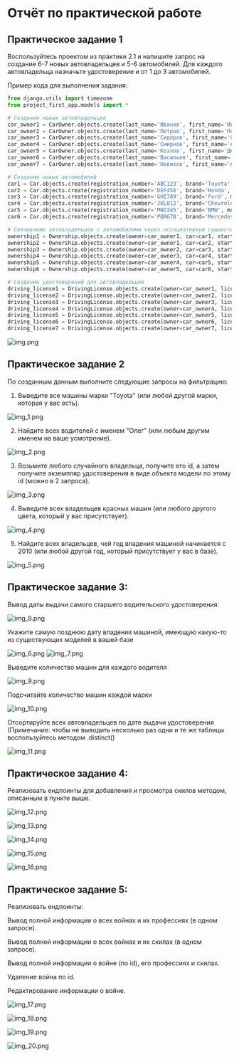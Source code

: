 # Отчёт по практической работе

## Практическое задание 1

Воспользуйтесь проектом из практики 2.1 и напишите запрос на создание 6-7 новых автовладельцев и 5-6 автомобилей. Для каждого автовладельца назначьте удостоверение и от 1 до 3 автомобилей.

Пример кода для выполнения задания:

```python
from django.utils import timezone
from project_first_app.models import *

# Создание новых автовладельцев
car_owner1 = CarOwner.objects.create(last_name='Иванов', first_name='Иван', birth_date=timezone.now())
car_owner2 = CarOwner.objects.create(last_name='Петров', first_name='Петр', birth_date=timezone.now())
car_owner3 = CarOwner.objects.create(last_name='Сидоров', first_name='Сидор', birth_date=timezone.now())
car_owner4 = CarOwner.objects.create(last_name='Смирнов', first_name='Алексей', birth_date=timezone.now())
car_owner5 = CarOwner.objects.create(last_name='Козлов', first_name='Дмитрий', birth_date=timezone.now())
car_owner6 = CarOwner.objects.create(last_name='Васильев', first_name='Михаил', birth_date=timezone.now())
car_owner7 = CarOwner.objects.create(last_name='Новиков', first_name='Андрей', birth_date=timezone.now())

# Создание новых автомобилей
car1 = Car.objects.create(registration_number='ABC123', brand='Toyota', model='Camry', color='Red')
car2 = Car.objects.create(registration_number='DEF456', brand='Honda', model='Civic', color='Blue')
car3 = Car.objects.create(registration_number='GHI789', brand='Ford', model='Mustang', color='Yellow')
car4 = Car.objects.create(registration_number='JKL012', brand='Chevrolet', model='Cruze', color='Silver')
car5 = Car.objects.create(registration_number='MNO345', brand='BMW', model='X5', color='Black')
car6 = Car.objects.create(registration_number='PQR678', brand='Mercedes', model='E-Class', color='White')

# Связывание автовладельцев с автомобилями через ассоциативную сущность "владение"
ownership1 = Ownership.objects.create(owner=car_owner1, car=car1, start_date=timezone.now())
ownership2 = Ownership.objects.create(owner=car_owner1, car=car2, start_date=timezone.now())
ownership3 = Ownership.objects.create(owner=car_owner2, car=car3, start_date=timezone.now())
ownership4 = Ownership.objects.create(owner=car_owner3, car=car4, start_date=timezone.now())
ownership5 = Ownership.objects.create(owner=car_owner4, car=car5, start_date=timezone.now())
ownership6 = Ownership.objects.create(owner=car_owner5, car=car6, start_date=timezone.now())

# Создание удостоверений для автовладельцев
driving_license1 = DrivingLicense.objects.create(owner=car_owner1, license_number='1234567890', type='A', issue_date=timezone.now())
driving_license2 = DrivingLicense.objects.create(owner=car_owner2, license_number='0987654321', type='B', issue_date=timezone.now())
driving_license3 = DrivingLicense.objects.create(owner=car_owner3, license_number='5678901234', type='C', issue_date=timezone.now())
driving_license4 = DrivingLicense.objects.create(owner=car_owner4, license_number='4321098765', type='A', issue_date=timezone.now())
driving_license5 = DrivingLicense.objects.create(owner=car_owner5, license_number='9012345678', type='B', issue_date=timezone.now())
driving_license6 = DrivingLicense.objects.create(owner=car_owner6, license_number='3456789012', type='C', issue_date=timezone.now())
driving_license7 = DrivingLicense.objects.create(owner=car_owner7, license_number='6789012345', type='A', issue_date=timezone.now())
```
![img.png](img.png)

## Практическое задание 2

По созданным данным выполните следующие запросы на фильтрацию:


1. Выведите все машины марки "Toyota" (или любой другой марки, которая у вас есть). 

![img_1.png](img_1.png)

2. Найдите всех водителей с именем "Олег" (или любым другим именем на ваше усмотрение). 

![img_2.png](img_2.png)

3. Возьмите любого случайного владельца, получите его id, а затем получите экземпляр удостоверения в виде объекта модели по этому id (можно в 2 запроса). 

![img_3.png](img_3.png)

4. Выведите всех владельцев красных машин (или любого другого цвета, который у вас присутствует). 

![img_4.png](img_4.png)
   

5. Найдите всех владельцев, чей год владения машиной начинается с 2010 (или любой другой год, который присутствует у вас в базе). 

![img_5.png](img_5.png)

## Практическое задание 3:

Вывод даты выдачи самого старшего водительского удостоверения:

![img_8.png](img_8.png)

Укажите самую позднюю дату владения машиной, имеющую какую-то из существующих моделей в вашей базе

![img_6.png](img_6.png)
![img_7.png](img_7.png)

Выведите количество машин для каждого водителя

![img_9.png](img_9.png)

Подсчитайте количество машин каждой марки

![img_10.png](img_10.png)

Отсортируйте всех автовладельцев по дате выдачи удостоверения (Примечание: чтобы не выводить несколько раз одни и те же таблицы воспользуйтесь методом .distinct()

![img_11.png](img_11.png)

## Практическое задание 4: 

Реализовать ендпоинты для добавления и просмотра скилов методом, описанным в пункте выше.

![img_12.png](img_12.png)

![img_13.png](img_13.png)

![img_14.png](img_14.png)

![img_15.png](img_15.png)

![img_16.png](img_16.png)

## Практическое задание 5:
Реализовать ендпоинты:

Вывод полной информации о всех войнах и их профессиях (в одном запросе).

Вывод полной информации о всех войнах и их скилах (в одном запросе).

Вывод полной информации о войне (по id), его профессиях и скилах.

Удаление война по id.

Редактирование информации о войне.

![img_17.png](img_17.png)

![img_18.png](img_18.png)

![img_19.png](img_19.png)

![img_20.png](img_20.png)


